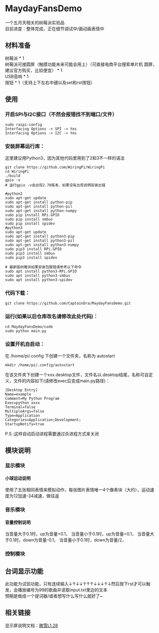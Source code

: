 # MaydayFansDemo
一个五月天相关的树莓派实验品    
目前进度：整体完成，正在细节调试中/画动画表情中    
## 材料准备    
树莓派 * 1     
树莓派可接圆屏（触摸功能未来可能会用上）（可直接电商平台搜索单片机 圆屏，建议官方购买，比较便宜） * 1     
USB音响 * 1    
按钮 * 1（支持上下左右中键以及set和rst按钮）    

## 使用    
### 开启SPI与I2C接口（不然会报错找不到端口/文件）    
```
sudo raspi-config
Interfacing Options -> SPI -> Yes
Interfacing Options -> I2C -> Yes
```

### 安装屏幕运行库：
这里建议用Python3，因为其他代码里用到了2和3不一样的语法    
```
git clone https://github.com/WiringPi/WiringPi
cd WiringPi
./build
gpio -v
# 运行gpio -v会出现2.70版本，如果没有出现说明安装出错

#python2
sudo apt-get update
sudo apt-get install python-pip
sudo apt-get install python-pil
sudo apt-get install python-numpy
sudo pip install RPi.GPIO
sudo pip install smbus
sudo pip install spidev
#python3
sudo apt-get update
sudo apt-get install python3-pip
sudo apt-get install python3-pil
sudo apt-get install python3-numpy
sudo pip3 install RPi.GPIO
sudo pip3 install smbus
sudo pip3 install spidev

# 最新版树莓派如果安装包报错请参考以下命令
sudo apt install python3-RPi.GPIO
sudo apt install python3-smbus
sudo apt install python3-spidev
```


### 代码下载：    
```
git clone https://github.com/CaptainDra/MaydayFansDemo.git    
```   

### 运行(如果以后仓库改名请修改此处代码)：    
```
cd MaydayFansDemo/code
sudo python main.py
```
### 设置开机自启动：    
在 /home/pi/.config 下创建一个文件夹，名称为 autostart    
```
mkdir /home/pi/.config/autostart
```
在该文件夹下创建一个xxx.desktop文件，文件名以.desktop结尾，名称可自定义，文件的内容如下(请修改exec后变成main.py路径)：    
```
[Desktop Entry]
Name=example
Comment=My Python Program
Exec=python xxxx
Terminal=false
MultipleArgs=false
Type=Application
Categories=Application;Development;
StartupNotify=true
```
P.S.:这样自动启动进程需要通过杀进程方式来关闭

## 模块说明
### 显示模块
#### 小球运动说明
使用了五张相同表情来模拟动作，每张图片表情唯一4个像素块（大约），运动速度为12加速-34减速，做往返

### 音乐模块
#### 音量控制说明
当音量大于0.1时，up为音量+0.1，
当音量小于0.1时，up为音量=0.1，
当音量大于0.1时，down为音量-0.1，
当音量小于0.1时，down为音量/2，

### 控制模块


## 台词显示功能
此功能为试验功能，只有连续输入↓↑↓↓↑↑↑↓↓↓↑↓然后按下rst才可以触发，会播放编号为99的歌曲并读取input.txt里边的文本    
预期是做成一个提词器/或者想写什么写什么就好了~

## 相关链接    
显示屏说明文档：[微雪L1.28](https://www.waveshare.net/wiki/1.28inch_Touch_LCD#.E8.BF.90.E8.A1.8C.E6.B5.8B.E8.AF.95.E7.A8.8B.E5.BA.8F)       


